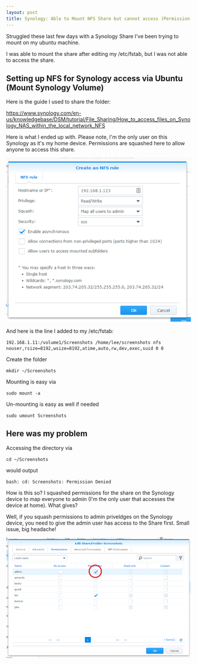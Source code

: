 ```yaml
---
layout: post
title: Synology: Able to Mount NFS Share but cannot access (Permission Denied) with Ubuntu
---
```


Struggled these last few days with a Synology Share I've been trying to mount on my ubuntu machine.

I was able to mount the share after editing my /etc/fstab, but I was not able to access the share.

## Setting up NFS for Synology access via Ubuntu (Mount Synology Volume)

Here is the guide I used to share the folder:

https://www.synology.com/en-us/knowledgebase/DSM/tutorial/File_Sharing/How_to_access_files_on_Synology_NAS_within_the_local_network_NFS

Here is what I ended up with. Please note, I'm the only user on this Synology as it's my home device. Permissions are squashed here to allow anyone to access this share.

![Synology UI](/images/synology_permission.png)

And here is the line I added to my /etc/fstab:

```
192.168.1.11:/volume1/Screenshots /home/lee/screenshots nfs nouser,rsize=8192,wsize=8192,atime,auto,rw,dev,exec,suid 0 0
```

Create the folder

```
mkdir ~/Screenshots
```

Mounting is easy via

```
sudo mount -a
```

Un-mounting is easy as well if needed

```
sudo umount Screenshots
```

## Here was my problem

Accessing the directory via 

```
cd ~/Screenshots
```

would output 

```
bash: cd: Screenshots: Permission Denied
```

How is this so? I squashed permissions for the share on the Synology device to map everyone to admin (I'm the only user that accesses the device at home). What gives?

Well, if you squash permissions to admin priveldges on the Synology device, you need to give the admin user has access to the Share first. Small issue, big headache!

![Synology UI](/images/permission-denied.png)
